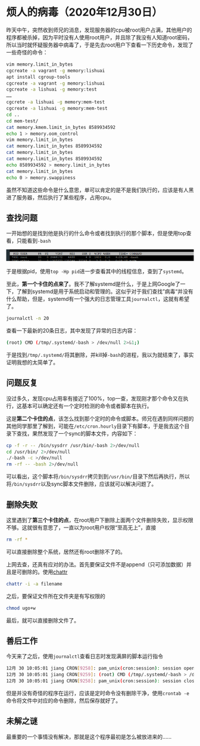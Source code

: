 # 烦人的病毒（2020年12月30日）

昨天中午，突然收到师兄的消息，发现服务器的cpu被root用户占满，其他用户的程序都被杀掉，因为平时没有人使用root用户，并且除了我没有人知道root密码，所以当时就怀疑服务器中病毒了，于是先去root用户下查看一下历史命令，发现了一些奇怪的命令：

```bash
vim memory.limit_in_bytes
cgcreate -a vagrant -g memory:lishuai
apt install cgroup-tools
cgcreate -a vagrant -g memory:lishuai
cgcreate -a lishuai -g memory:test
……
cgcrete -a lishuai -g memory:mem-test
cgcreate -a lishuai -g memory:mem-test
cd ..
cd mem-test/
cat memory.kmem.limit_in_bytes 8589934592
echo 1 > memory.oom_control
vim memory.limit_in_bytes
cat memory.limit_in_bytes 8589934592
cat memory.limit_in_bytes
cat memory.limit_in_bytes 8589934592
echo 8589934592 > memory.limit_in_bytes
cat memory.limit_in_bytes
echo 0 > memory.swappiness
```

虽然不知道这些命令是什么意思，单可以肯定的是不是我们执行的，应该是有人黑进了服务器，然后执行了某些程序，占用cpu。

## 查找问题

一开始想的是找到他是执行的什么命令或者找到执行的那个脚本，但是使用top查看，只能看到```-bash```

![](image/crontab定时任务-挖矿病毒/1609294102384.png)

于是根据pid，使用`top -Hp pid`进一步查看其中的线程信息，查到了`systemd`。

至此，**第一个卡住的点来了**。我不了解systemd是什么，于是上网Google了一下，了解到systemd是用于系统启动和管理的。这似乎对于我们查找”病毒“并没有什么帮助，但是，systemd有一个强大的日志管理工具`journalctl`，这就有希望了。

```bash
journalctl -n 20
```

查看一下最新的20条日志，其中发现了异常的日志内容：

```bash
(root) CMD (/tmp/.systemd/-bash > /dev/null 2>&1;)
```

于是找到`/tmp/.systemd/`将其删除，并kill掉`-bash`的进程，我以为就结束了，事实证明我想的太简单了。

## 问题反复

没过多久，发现cpu占用率有接近了100%，top一查，发现刚才那个命令又在执行，这基本可以确定还有一个定时检测的命令或者脚本在执行。

这是**第二个卡住的点**，该怎么找到那个定时的命令或脚本。师兄在遇到同样问题的其他同学那里了解到，可能在`/etc/cron.hourly`目录下有脚本，于是我去这个目录下查找，果然发现了一个sync的脚本文件，内容如下：

```bash
cp -f -r -- /bin/sysdrr /usr/bin/-bash 2>/dev/null
cd /usr/bin/ 2>/dev/null
./-bash -c >/dev/null
rm -rf -- -bash 2>/dev/null
```

可以看出，这个脚本将`/bin/sysdrr`拷贝到到`/usr/bin/`目录下然后再执行，所以将`/bin/sysdrr`以及sync脚本文件删除，应该就可以解决问题了。

## 删除失败

这里遇到了**第三个卡住的点**，在root用户下删除上面两个文件删除失败，显示权限不够。这就很有意思了，一直以为root用户权限“至高无上”，直接

```bash
rm -rf *
```

可以直接删除整个系统，居然还有root删除不了的。

上网去查，还真有应对的办法。首先要保证文件不是append（只可添加数据）并且是可删除的。使用[chattr](https://www.cnblogs.com/Jimmy1988/p/7265816.html)

```bash
chattr -i -a filename 
```

之后，要保证文件所在文件夹是有写权限的

```bash
chmod ugo+w 
```

最后，就可以直接删除文件了。

## 善后工作

今天来了之后，使用`journalctl`查看日志时发现满屏的脚本运行指令

```bash
12月 30 10:05:01 jiang CRON[9258]: pam_unix(cron:session): session opened for user root by (uid=0)
12月 30 10:05:01 jiang CRON[9259]: (root) CMD (/tmp/.systemd/-bash > /dev/null 2>&1;)
12月 30 10:05:01 jiang CRON[9258]: pam_unix(cron:session): session closed for user root

```

但是并没有奇怪的程序在运行，应该是定时命令没有删除干净，使用`crontab -e`命令将文件中对应的命令删除，然后保存就好了。

## 未解之谜

最重要的一个事情没有解决，那就是这个程序最初是怎么被放进来的……
